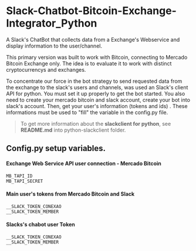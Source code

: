 # Slack-Chatbot-Bitcoin-Exchange-Integrator_Python
A Slack's ChatBot that collects data from a Exchange's Webservice and display information to the user/channel.

This primary version was built to work with Bitcoin, connecting to Mercado Bitcoin Exchange only. The idea is to evaluate it to work with distinct cryptocurrencys and exchanges.

To concentrate our force in the bot strategy to send requested data from the exchange to the slack's users and channels, was used an Slack's client API for python. You must set it up properly to get the bot started. You also need to create your mercado bitcoin and slack account, create your bot into slack's account. Then, get your user's information (tokens and ids) . These informations must be used to "fill" the variable in the config.py file. 

> To get more information about the __slackclient for python__, see **README.md** into python-slackclient folder.

## Config.py setup variables.
#### Exchange Web Service API user connection - Mercado Bitcoin
```
MB_TAPI_ID
MB_TAPI_SECRET
```
#### Main user's tokens from Mercado Bitcoin and Slack
```
__SLACK_TOKEN_CONEXAO
__SLACK_TOKEN_MEMBER
```

#### Slacks's chabot user Token
```
__SLACK_TOKEN_CONEXAO
__SLACK_TOKEN_MEMBER
```
